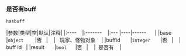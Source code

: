 ### 是否有buff

`hasbuff`

|参数|类型|空|默认|注释|
|:----    |:-------    |:--- |----|------      |
|base     |`object`        |否   |    |   玩家、怪物对象    |
|buffid       |`integer`       |否   |    |   buff id   |
|result       |`bool`      |否   |    |  是否有    |


